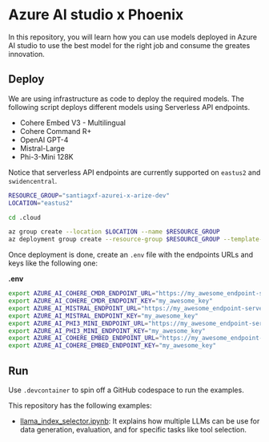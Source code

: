# Azure AI studio x Phoenix

In this repository, you will learn how you can use models deployed in Azure AI studio to use the best model for the right job and consume the greates innovation.

## Deploy

We are using infrastructure as code to deploy the required models. The following script deploys different models using Serverless API endpoints. 

* Cohere Embed V3 - Multilingual
* Cohere Command R+
* OpenAI GPT-4
* Mistral-Large
* Phi-3-Mini 128K

Notice that serverless API endpoints are currently supported on `eastus2` and `swidencentral`.

```bash
RESOURCE_GROUP="santiagxf-azurei-x-arize-dev"
LOCATION="eastus2" 

cd .cloud

az group create --location $LOCATION --name $RESOURCE_GROUP
az deployment group create --resource-group $RESOURCE_GROUP --template-file deploy.json
```

Once deployment is done, create an `.env` file with the endpoints URLs and keys like the following one:

__.env__

```bash
export AZURE_AI_COHERE_CMDR_ENDPOINT_URL="https://my_awesome_endpoint-serverless.eastus2.inference.ai.azure.com"
export AZURE_AI_COHERE_CMDR_ENDPOINT_KEY="my_awesome_key"
export AZURE_AI_MISTRAL_ENDPOINT_URL="https://my_awesome_endpoint-serverless.eastus2.inference.ai.azure.com"
export AZURE_AI_MISTRAL_ENDPOINT_KEY="my_awesome_key" 
export AZURE_AI_PHI3_MINI_ENDPOINT_URL="https://my_awesome_endpoint-serverless.eastus2.inference.ai.azure.com"
export AZURE_AI_PHI3_MINI_ENDPOINT_KEY="my_awesome_key" 
export AZURE_AI_COHERE_EMBED_ENDPOINT_URL="https://my_awesome_endpoint-serverless.eastus2.inference.ai.azure.com"
export AZURE_AI_COHERE_EMBED_ENDPOINT_KEY="my_awesome_key" 
```

## Run

Use `.devcontainer` to spin off a GitHub codespace to run the examples.

This repository has the following examples:

* [llama_index_selector.ipynb](llama_index_selector.ipynb): It explains how multiple LLMs can be use for data generation, evaluation, and for specific tasks like tool selection.
